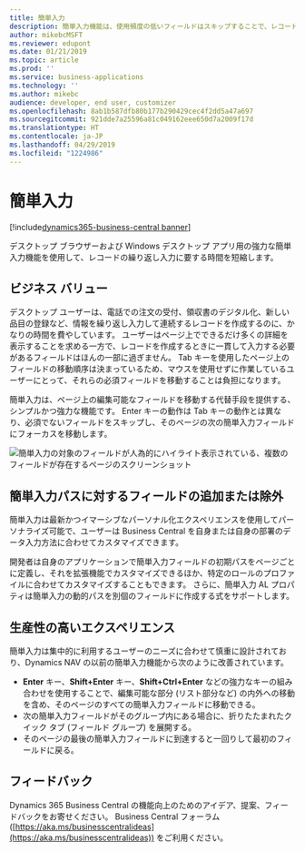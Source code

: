 ```yaml
---
title: 簡単入力
description: 簡単入力機能は、使用頻度の低いフィールドはスキップすることで、レコードの繰り返し入力に要する時間を短縮します。
author: mikebcMSFT
ms.reviewer: edupont
ms.date: 01/21/2019
ms.topic: article
ms.prod: ''
ms.service: business-applications
ms.technology: ''
ms.author: mikebc
audience: developer, end user, customizer
ms.openlocfilehash: 8ab1b587dfb80b177b290429cec4f2dd5a47a697
ms.sourcegitcommit: 921dde7a25596a81c049162eee650d7a2009f17d
ms.translationtype: HT
ms.contentlocale: ja-JP
ms.lasthandoff: 04/29/2019
ms.locfileid: "1224986"
---
```

# <a name="quick-entry"></a>簡単入力
[!include[dynamics365-business-central banner](../includes/dynamics365-business-central.md)]

デスクトップ ブラウザーおよび Windows デスクトップ アプリ用の強力な簡単入力機能を使用して、レコードの繰り返し入力に要する時間を短縮します。

## <a name="business-value"></a>ビジネス バリュー
デスクトップ ユーザーは、電話での注文の受付、領収書のデジタル化、新しい品目の登録など、情報を繰り返し入力して連続するレコードを作成するのに、かなりの時間を費やしています。 ユーザーはページ上でできるだけ多くの詳細を表示することを求める一方で、レコードを作成するときに一貫して入力する必要があるフィールドはほんの一部に過ぎません。 Tab キーを使用したページ上のフィールドの移動順序は決まっているため、マウスを使用せずに作業しているユーザーにとって、それらの必須フィールドを移動することは負担になります。

簡単入力は、ページ上の編集可能なフィールドを移動する代替手段を提供する、シンプルかつ強力な機能です。 Enter キーの動作は Tab キーの動作とは異なり、必須でないフィールドをスキップし、そのページの次の簡単入力フィールドにフォーカスを移動します。

![簡単入力の対象のフィールドが人為的にハイライト表示されている、複数のフィールドが存在するページのスクリーンショット](media/quick-entry-animated.gif "簡単入力の対象のフィールドが人為的にハイライト表示されている文書ページ")

## <a name="including-or-excluding-fields-from-the-quick-entry-path"></a>簡単入力パスに対するフィールドの追加または除外
簡単入力は最新かつイマーシブなパーソナル化エクスペリエンスを使用してパーソナライズ可能で、ユーザーは Business Central を自身または自身の部署のデータ入力方法に合わせてカスタマイズできます。

開発者は自身のアプリケーションで簡単入力フィールドの初期パスをページごとに定義し、それを拡張機能でカスタマイズできるほか、特定のロールのプロファイルに合わせてカスタマイズすることもできます。 さらに、簡単入力 AL プロパティは簡単入力の動的パスを別個のフィールドに作成する式をサポートします。

## <a name="a-truly-productive-experience"></a>生産性の高いエクスペリエンス
簡単入力は集中的に利用するユーザーのニーズに合わせて慎重に設計されており、Dynamics NAV の以前の簡単入力機能から次のように改善されています。

- **Enter** キー、**Shift+Enter** キー、**Shift+Ctrl+Enter** などの強力なキーの組み合わせを使用することで、編集可能な部分 (リスト部分など) の内外への移動を含め、そのページのすべての簡単入力フィールドに移動できる。
- 次の簡単入力フィールドがそのグループ内にある場合に、折りたたまれたクイック タブ (フィールド グループ) を展開する。
- そのページの最後の簡単入力フィールドに到達すると一回りして最初のフィールドに戻る。
 
<!--
## Try it now
Experience the difference between using Tab and Enter keys on a new sales order by signing in to your online environment at https://businesscentral.dynamics.com/?page=42&mode=create
## Resources
Using Quick Entry 
Keyboard Shortcuts
Personalize your workspace
Technical Documentation: QuickEntry property
Technical Documentation: Using the Designer
-->

## <a name="tell-us-what-you-think"></a>フィードバック
Dynamics 365 Business Central の機能向上のためのアイデア、提案、フィードバックをお寄せください。 Business Central フォーラム ([https://aka.ms/businesscentralideas](https://aka.ms/businesscentralideas)) をご利用ください。
